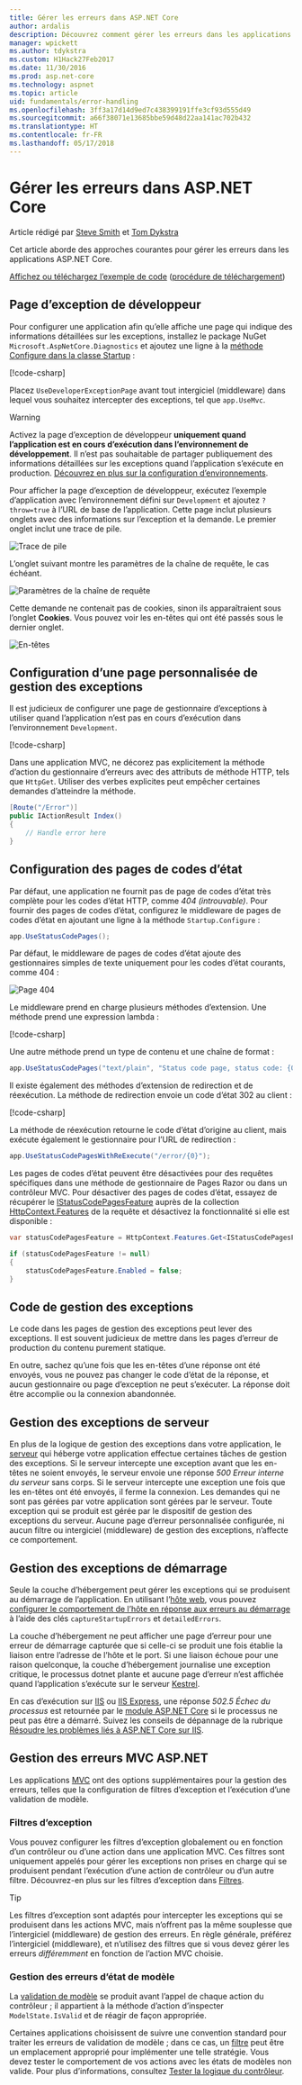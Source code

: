 ```yaml
---
title: Gérer les erreurs dans ASP.NET Core
author: ardalis
description: Découvrez comment gérer les erreurs dans les applications ASP.NET Core.
manager: wpickett
ms.author: tdykstra
ms.custom: H1Hack27Feb2017
ms.date: 11/30/2016
ms.prod: asp.net-core
ms.technology: aspnet
ms.topic: article
uid: fundamentals/error-handling
ms.openlocfilehash: 3ff3a17d14d9ed7c438399191ffe3cf93d555d49
ms.sourcegitcommit: a66f38071e13685bbe59d48d22aa141ac702b432
ms.translationtype: HT
ms.contentlocale: fr-FR
ms.lasthandoff: 05/17/2018
---
```

# <a name="handle-errors-in-aspnet-core"></a>Gérer les erreurs dans ASP.NET Core

Article rédigé par [Steve Smith](https://ardalis.com/) et [Tom Dykstra](https://github.com/tdykstra/)

Cet article aborde des approches courantes pour gérer les erreurs dans les applications ASP.NET Core.

[Affichez ou téléchargez l’exemple de code](https://github.com/aspnet/Docs/tree/master/aspnetcore/fundamentals/error-handling/sample) ([procédure de téléchargement](xref:tutorials/index#how-to-download-a-sample))

## <a name="the-developer-exception-page"></a>Page d’exception de développeur

Pour configurer une application afin qu’elle affiche une page qui indique des informations détaillées sur les exceptions, installez le package NuGet `Microsoft.AspNetCore.Diagnostics` et ajoutez une ligne à la [méthode Configure dans la classe Startup](xref:fundamentals/startup) :

[!code-csharp[](error-handling/sample/Startup.cs?name=snippet_DevExceptionPage&highlight=7)]

Placez `UseDeveloperExceptionPage` avant tout intergiciel (middleware) dans lequel vous souhaitez intercepter des exceptions, tel que `app.UseMvc`.

>[!WARNING]
> Activez la page d’exception de développeur **uniquement quand l’application est en cours d’exécution dans l’environnement de développement**. Il n’est pas souhaitable de partager publiquement des informations détaillées sur les exceptions quand l’application s’exécute en production. [Découvrez en plus sur la configuration d’environnements](xref:fundamentals/environments).

Pour afficher la page d’exception de développeur, exécutez l’exemple d’application avec l’environnement défini sur `Development` et ajoutez `?throw=true` à l’URL de base de l’application. Cette page inclut plusieurs onglets avec des informations sur l’exception et la demande. Le premier onglet inclut une trace de pile. 

![Trace de pile](error-handling/_static/developer-exception-page.png)

L’onglet suivant montre les paramètres de la chaîne de requête, le cas échéant.

![Paramètres de la chaîne de requête](error-handling/_static/developer-exception-page-query.png)

Cette demande ne contenait pas de cookies, sinon ils apparaîtraient sous l’onglet **Cookies**. Vous pouvez voir les en-têtes qui ont été passés sous le dernier onglet.

![En-têtes](error-handling/_static/developer-exception-page-headers.png)

## <a name="configuring-a-custom-exception-handling-page"></a>Configuration d’une page personnalisée de gestion des exceptions

Il est judicieux de configurer une page de gestionnaire d’exceptions à utiliser quand l’application n’est pas en cours d’exécution dans l’environnement `Development`.

[!code-csharp[](error-handling/sample/Startup.cs?name=snippet_DevExceptionPage&highlight=11)]

Dans une application MVC, ne décorez pas explicitement la méthode d’action du gestionnaire d’erreurs avec des attributs de méthode HTTP, tels que `HttpGet`. Utiliser des verbes explicites peut empêcher certaines demandes d’atteindre la méthode.

```csharp
[Route("/Error")]
public IActionResult Index()
{
    // Handle error here
}
```

## <a name="configuring-status-code-pages"></a>Configuration des pages de codes d’état

Par défaut, une application ne fournit pas de page de codes d’état très complète pour les codes d’état HTTP, comme *404 (introuvable)*. Pour fournir des pages de codes d’état, configurez le middleware de pages de codes d’état en ajoutant une ligne à la méthode `Startup.Configure` :

```csharp
app.UseStatusCodePages();
```

Par défaut, le middleware de pages de codes d’état ajoute des gestionnaires simples de texte uniquement pour les codes d’état courants, comme 404 :

![Page 404](error-handling/_static/default-404-status-code.png)

Le middleware prend en charge plusieurs méthodes d’extension. Une méthode prend une expression lambda :

[!code-csharp[](error-handling/sample/Startup.cs?name=snippet_StatusCodePages)]

Une autre méthode prend un type de contenu et une chaîne de format :

```csharp
app.UseStatusCodePages("text/plain", "Status code page, status code: {0}");
```

Il existe également des méthodes d’extension de redirection et de réexécution. La méthode de redirection envoie un code d’état 302 au client :

[!code-csharp[](error-handling/sample/Startup.cs?name=snippet_StatusCodePagesWithRedirect)]

La méthode de réexécution retourne le code d’état d’origine au client, mais exécute également le gestionnaire pour l’URL de redirection :

```csharp
app.UseStatusCodePagesWithReExecute("/error/{0}");
```

Les pages de codes d’état peuvent être désactivées pour des requêtes spécifiques dans une méthode de gestionnaire de Pages Razor ou dans un contrôleur MVC. Pour désactiver des pages de codes d’état, essayez de récupérer le [IStatusCodePagesFeature](/dotnet/api/microsoft.aspnetcore.diagnostics.istatuscodepagesfeature) auprès de la collection [HttpContext.Features](/dotnet/api/microsoft.aspnetcore.http.httpcontext.features) de la requête et désactivez la fonctionnalité si elle est disponible :

```csharp
var statusCodePagesFeature = HttpContext.Features.Get<IStatusCodePagesFeature>();

if (statusCodePagesFeature != null)
{
    statusCodePagesFeature.Enabled = false;
}
```

## <a name="exception-handling-code"></a>Code de gestion des exceptions

Le code dans les pages de gestion des exceptions peut lever des exceptions. Il est souvent judicieux de mettre dans les pages d’erreur de production du contenu purement statique.

En outre, sachez qu’une fois que les en-têtes d’une réponse ont été envoyés, vous ne pouvez pas changer le code d’état de la réponse, et aucun gestionnaire ou page d’exception ne peut s’exécuter. La réponse doit être accomplie ou la connexion abandonnée.

## <a name="server-exception-handling"></a>Gestion des exceptions de serveur

En plus de la logique de gestion des exceptions dans votre application, le [serveur](xref:fundamentals/servers/index) qui héberge votre application effectue certaines tâches de gestion des exceptions. Si le serveur intercepte une exception avant que les en-têtes ne soient envoyés, le serveur envoie une réponse *500 Erreur interne du serveur* sans corps. Si le serveur intercepte une exception une fois que les en-têtes ont été envoyés, il ferme la connexion. Les demandes qui ne sont pas gérées par votre application sont gérées par le serveur. Toute exception qui se produit est gérée par le dispositif de gestion des exceptions du serveur. Aucune page d’erreur personnalisée configurée, ni aucun filtre ou intergiciel (middleware) de gestion des exceptions, n’affecte ce comportement.

## <a name="startup-exception-handling"></a>Gestion des exceptions de démarrage

Seule la couche d’hébergement peut gérer les exceptions qui se produisent au démarrage de l’application. En utilisant l’[hôte web](xref:fundamentals/host/web-host), vous pouvez [configurer le comportement de l’hôte en réponse aux erreurs au démarrage](xref:fundamentals/host/web-host#detailed-errors) à l’aide des clés `captureStartupErrors` et `detailedErrors`.

La couche d’hébergement ne peut afficher une page d’erreur pour une erreur de démarrage capturée que si celle-ci se produit une fois établie la liaison entre l’adresse de l’hôte et le port. Si une liaison échoue pour une raison quelconque, la couche d’hébergement journalise une exception critique, le processus dotnet plante et aucune page d’erreur n’est affichée quand l’application s’exécute sur le serveur [Kestrel](xref:fundamentals/servers/kestrel).

En cas d’exécution sur [IIS](/iis) ou [IIS Express](/iis/extensions/introduction-to-iis-express/iis-express-overview), une réponse *502.5 Échec du processus* est retournée par le [module ASP.NET Core](xref:fundamentals/servers/aspnet-core-module) si le processus ne peut pas être a démarré. Suivez les conseils de dépannage de la rubrique [Résoudre les problèmes liés à ASP.NET Core sur IIS](xref:host-and-deploy/iis/troubleshoot).

## <a name="aspnet-mvc-error-handling"></a>Gestion des erreurs MVC ASP.NET

Les applications [MVC](xref:mvc/overview) ont des options supplémentaires pour la gestion des erreurs, telles que la configuration de filtres d’exception et l’exécution d’une validation de modèle.

### <a name="exception-filters"></a>Filtres d’exception

Vous pouvez configurer les filtres d’exception globalement ou en fonction d’un contrôleur ou d’une action dans une application MVC. Ces filtres sont uniquement appelés pour gérer les exceptions non prises en charge qui se produisent pendant l’exécution d’une action de contrôleur ou d’un autre filtre. Découvrez-en plus sur les filtres d’exception dans [Filtres](xref:mvc/controllers/filters).

>[!TIP]
> Les filtres d’exception sont adaptés pour intercepter les exceptions qui se produisent dans les actions MVC, mais n’offrent pas la même souplesse que l’intergiciel (middleware) de gestion des erreurs. En règle générale, préférez l’intergiciel (middleware), et n’utilisez des filtres que si vous devez gérer les erreurs *différemment* en fonction de l’action MVC choisie.

### <a name="handling-model-state-errors"></a>Gestion des erreurs d’état de modèle

La [validation de modèle](xref:mvc/models/validation) se produit avant l’appel de chaque action du contrôleur ; il appartient à la méthode d’action d’inspecter `ModelState.IsValid` et de réagir de façon appropriée.

Certaines applications choisissent de suivre une convention standard pour traiter les erreurs de validation de modèle ; dans ce cas, un [filtre](xref:mvc/controllers/filters) peut être un emplacement approprié pour implémenter une telle stratégie. Vous devez tester le comportement de vos actions avec les états de modèles non valide. Pour plus d’informations, consultez [Tester la logique du contrôleur](xref:mvc/controllers/testing).



